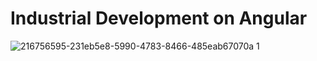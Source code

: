 # Industrial Development on Angular


![216756595-231eb5e8-5990-4783-8466-485eab67070a 1](https://user-images.githubusercontent.com/43171309/218735368-fec25ab5-f156-488f-bf36-955b1c7a8ea7.png)

